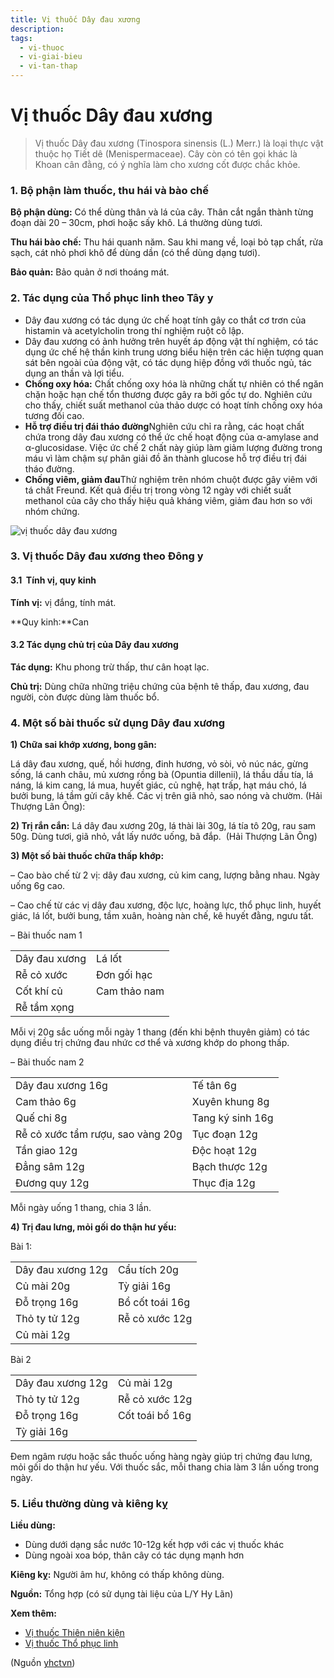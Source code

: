 ```yaml
---
title: Vị thuốc Dây đau xương
description: 
tags:
  - vi-thuoc
  - vi-giai-bieu
  - vi-tan-thap
---
```


# Vị thuốc Dây đau xương 

> Vị thuốc Dây đau xương (Tinospora sinensis (L.) Merr.) là loại thực vật thuộc họ Tiết dê (Menispermaceae). Cây còn có tên gọi khác là Khoan cân đằng, có ý nghĩa làm cho xương cốt được chắc khỏe.

### 1. Bộ phận làm thuốc, thu hái và bào chế

**Bộ phận dùng:** Có thể dùng thân và lá của cây. Thân cắt ngắn thành từng đoạn dài 20 – 30cm, phơi hoặc sấy khô. Lá thường dùng tươi.

**Thu hái bào chế:** Thu hái quanh năm. Sau khi mang về, loại bỏ tạp chất, rửa sạch, cát nhỏ phơi khô để dùng dần (có thể dùng dạng tươi).

**Bảo quản:** Bảo quản ở nơi thoáng mát.

### 2. Tác dụng của Thổ phục linh theo Tây y

* Dây đau xương có tác dụng ức chế hoạt tính gây co thắt cơ trơn của histamin và acetylcholin trong thí nghiệm ruột cô lập.
* Dây đau xương có ảnh hưởng trên huyết áp động vật thí nghiệm, có tác dụng ức chế hệ thần kinh trung ương biểu hiện trên các hiện tượng quan sát bên ngoài của động vật, có tác dụng hiệp đồng với thuốc ngủ, tác dụng an thần và lợi tiểu.
* **Chống oxy hóa:** Chất chống oxy hóa là những chất tự nhiên có thể ngăn chặn hoặc hạn chế tổn thương được gây ra bởi gốc tự do. Nghiên cứu cho thấy, chiết suất methanol của thảo dược có hoạt tính chống oxy hóa tương đối cao.
* **Hỗ trợ điều trị đái tháo đường**Nghiên cứu chỉ ra rằng, các hoạt chất chứa trong dây đau xương có thể ức chế hoạt động của α-amylase and α-glucosidase. Việc ức chế 2 chất này giúp làm giảm lượng đường trong máu vì làm chậm sự phân giải đồ ăn thành glucose hỗ trợ điều trị đái tháo đường.
* **Chống viêm, giảm đau**Thử nghiệm trên nhóm chuột được gây viêm với tá chất Freund. Kết quả điều trị trong vòng 12 ngày với chiết suất methanol của cây cho thấy hiệu quả kháng viêm, giảm đau hơn so với nhóm chứng.

![vị thuốc dây đau xương](/imgs/yhctvn/vi-thuoc-day-dau-xuong.jpg)

### 3. Vị thuốc Dây đau xương theo Đông y

#### 3.1  Tính vị, quy kinh

**Tính vị:** vị đắng, tính mát.

**Quy kinh:**Can

#### 3.2 Tác dụng chủ trị của Dây đau xương

**Tác dụng:** Khu phong trừ thấp, thư cân hoạt lạc.

**Chủ trị:** Dùng chữa những triệu chứng của bệnh tê thấp, đau xương, đau người, còn được dùng làm thuốc bổ.

### 4. Một số bài thuốc sử dụng Dây đau xương

**1) Chữa sai khớp xương, bong gân:**

Lá dây đau xương, quế, hồi hương, đinh hương, vỏ sòi, vỏ núc nác, gừng sống, lá canh châu, mủ xương rồng bà (Opuntia dillenii), lá thầu dầu tía, lá náng, lá kim cang, lá mua, huyết giác, củ nghệ, hạt trấp, hạt máu chó, lá bưởi bung, lá tầm gửi cây khế. Các vị trên giã nhỏ, sao nóng và chườm. (Hải Thượng Lãn Ông):

**2) Trị rắn cắn:** Lá dây đau xương 20g, lá thài lài 30g, lá tía tô 20g, rau sam 50g. Dùng tươi, giã nhỏ, vắt lấy nước uống, bã đắp.  (Hải Thượng Lãn Ông)

**3) Một số bài thuốc chữa thấp khớp:**

– Cao bào chế từ 2 vị: dây đau xương, củ kim cang, lượng bằng nhau. Ngày uống 6g cao.

– Cao chế từ các vị dây đau xương, độc lực, hoàng lực, thổ phục linh, huyết giác, lá lốt, bưởi bung, tầm xuân, hoàng nàn chế, kê huyết đằng, ngưu tất.

– Bài thuốc nam 1

|  |  |
| --- | --- |
| Dây đau xương | Lá lốt |
| Rễ cỏ xước | Đơn gối hạc |
| Cốt khí củ | Cam thảo nam |
| Rễ tầm xọng |  |

Mỗi vị 20g sắc uống mỗi ngày 1 thang (đến khi bệnh thuyên giảm) có tác dụng điều trị chứng đau nhức cơ thể và xương khớp do phong thấp.

– Bài thuốc nam 2

|  |  |
| --- | --- |
| Dây đau xương 16g | Tế tân 6g |
| Cam thảo 6g | Xuyên khung 8g |
| Quế chi 8g | Tang ký sinh 16g |
| Rễ cỏ xước tẩm rượu, sao vàng 20g | Tục đoạn 12g |
| Tần giao 12g | Độc hoạt 12g |
| Đẳng sâm 12g | Bạch thược 12g |
| Đương quy 12g | Thục địa 12g |

Mỗi ngày uống 1 thang, chia 3 lần.

**4) Trị đau lưng, mỏi gối do thận hư yếu:**

Bài 1:

|  |  |
| --- | --- |
| Dây đau xương 12g | Cẩu tích 20g |
| Củ mài 20g | Tỳ giải 16g |
| Đỗ trọng 16g | Bổ cốt toái 16g |
| Thỏ ty tử 12g | Rễ cỏ xước 12g |
| Củ mài 12g |  |

Bài 2

|  |  |
| --- | --- |
| Dây đau xương 12g | Củ mài 12g |
| Thỏ ty tử 12g | Rễ cỏ xước 12g |
| Đỗ trọng 16g | Cốt toái bổ 16g |
| Tỳ giải 16g |  |

Đem ngâm rượu hoặc sắc thuốc uống hàng ngày giúp trị chứng đau lưng, mỏi gối do thận hư yếu. Với thuốc sắc, mỗi thang chia làm 3 lần uống trong ngày.

### 5. Liều thường dùng và kiêng kỵ

**Liều dùng:**

* Dùng dưới dạng sắc nước 10-12g kết hợp với các vị thuốc khác
* Dùng ngoài xoa bóp, thân cây có tác dụng mạnh hơn

**Kiêng kỵ:** Người âm hư, không có thấp không dùng.

**Nguồn:** Tổng hợp (có sử dụng tài liệu của L/Y Hy Lãn)

**Xem thêm:**

* [Vị thuốc Thiên niên kiện](/yhctvn/vi-thuoc-thien-nien-kien)
* [Vị thuốc Thổ phục linh](/yhctvn/vi-thuoc-tho-phuc-linh)

(Nguồn <a href="https://yhctvn.com/vi-thuoc-day-dau-xuong/" target="_blank">yhctvn</a>)
